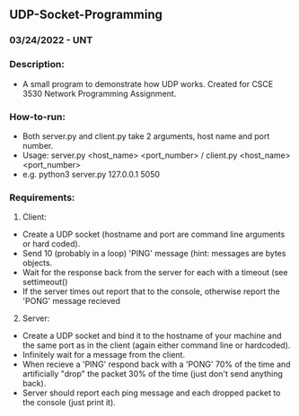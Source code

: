 ## UDP-Socket-Programming
### 03/24/2022 - UNT

### Description: 
- A small program to demonstrate how UDP works. Created for CSCE 3530 Network Programming Assignment.

### How-to-run:
- Both server.py and client.py take 2 arguments, host name and port number.
- Usage: server.py <host_name> <port_number> / client.py <host_name> <port_number>
- e.g. python3 server.py 127.0.0.1 5050

### Requirements:
1. Client:
- Create a UDP socket (hostname and port are command line arguments or hard coded).
- Send 10 (probably in a loop) 'PING' message (hint: messages are bytes objects.
- Wait for the response back from the server for each with a timeout (see settimeout()
- If the server times out report that to the console, otherwise report the 'PONG' message recieved
2. Server:
- Create a UDP socket and bind it to the hostname of your machine and the same port as in the client (again either command line or hardcoded).
- Infinitely wait for a message from the client.
- When recieve a 'PING' respond back with a 'PONG' 70% of the time and artificially "drop" the packet 30% of the time (just don't send anything back).
- Server should report each ping message and each dropped packet to the console (just print it).

